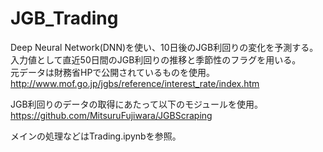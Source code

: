# JGB_Trading
Deep Neural Network(DNN)を使い、10日後のJGB利回りの変化を予測する。  
入力値として直近50日間のJGB利回りの推移と季節性のフラグを用いる。  
元データは財務省HPで公開されているものを使用。  
http://www.mof.go.jp/jgbs/reference/interest_rate/index.htm  

JGB利回りのデータの取得にあたって以下のモジュールを使用。  
https://github.com/MitsuruFujiwara/JGBScraping  

メインの処理などはTrading.ipynbを参照。
